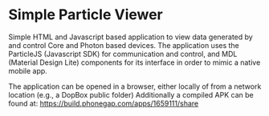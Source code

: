 # Simple Particle Viewer
Simple HTML and Javascript based application to view data generated by and control Core and Photon based devices.
The application uses the ParticleJS (Javascript SDK) for communication and control, and MDL (Material Design Lite) components for its interface in order to mimic a native mobile app.

The application can be opened in a browser, either locally of from a network location (e.g., a DopBox public folder)
Additionally a compiled APK can be found at: https://build.phonegap.com/apps/1659111/share 
